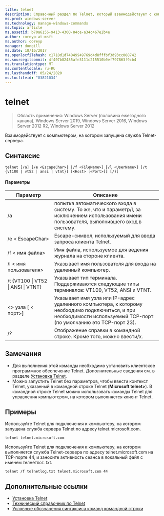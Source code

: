 ```yaml
---
title: telnet
description: Справочный раздел по Telnet, который взаимодействует с компьютером, на котором работает служба Telnet-сервера.
ms.prod: windows-server
ms.technology: manage-windows-commands
ms.topic: article
ms.assetid: b70a6156-9413-4300-84ce-a34c467e2b4e
author: coreyp-at-msft
ms.author: coreyp
manager: dongill
ms.date: 10/16/2017
ms.openlocfilehash: c1718d1d74849949769d4d8fffbf3d93cc088742
ms.sourcegitcommit: 4f407b82435afe3111c215510b0ef797863f9cb4
ms.translationtype: MT
ms.contentlocale: ru-RU
ms.lasthandoff: 05/24/2020
ms.locfileid: "83821034"
---
```

# <a name="telnet"></a>telnet

> Область применения: Windows Server (половина ежегодного канала), Windows Server 2019, Windows Server 2016, Windows Server 2012 R2, Windows Server 2012

Взаимодействует с компьютером, на котором запущена служба Telnet-сервера.

## <a name="syntax"></a>Синтаксис
```
telnet [/a] [/e <EscapeChar>] [/f <FileName>] [/l <UserName>] [/t {vt100 | vt52 | ansi | vtnt}] [<Host> [<Port>]] [/?]
```
#### <a name="parameters"></a>Параметры
|Параметр|Описание|
|-------|--------|
|/a|попытка автоматического входа в систему. То же, что и параметр/l, за исключением использования имени пользователя, выполнившего вход в систему.|
|/e \< EscapeChar>|Escape-символ, используемый для ввода запроса клиента Telnet.|
|/f \< имя файла>|Имя файла, используемое для ведения журнала на стороне клиента.|
|/l \< имя пользователя>|Указывает имя пользователя для входа на удаленный компьютер.|
|/t {VT100 &#124; VT52 &#124; ANSI &#124; VTNT}|Указывает тип терминала. Поддерживаются следующие типы терминалов: VT100, VT52, ANSI и VTNT.|
|\<> узла [ \< порт>]|Указывает имя узла или IP-адрес удаленного компьютера, к которому необходимо подключиться, и при необходимости используемый TCP-порт (по умолчанию это TCP-порт 23).|
|/?|Отображение справки в командной строке. Кроме того, можно ввести/х.|

## <a name="remarks"></a>Замечания
-   Для выполнения этой команды необходимо установить клиентское программное обеспечение Telnet. Дополнительные сведения см. в разделе [Установка Telnet](https://technet.microsoft.com/library/cc754293(v=ws.10).aspx).
-   Можно запустить Telnet без параметров, чтобы ввести контекст Telnet, указанный в командной строке Telnet (**Microsoft telnet>**). В командной строке Telnet можно использовать команды Telnet для управления компьютером, на котором выполняется клиент Telnet.

## <a name="examples"></a>Примеры
Используйте Telnet для подключения к компьютеру, на котором запущена служба сервера Telnet по адресу telnet.microsoft.com.
```
telnet telnet.microsoft.com
```
Используйте Telnet для подключения к компьютеру, на котором выполняется служба Telnet-сервера по адресу telnet.microsoft.com на TCP-порте 44, и заносите активность сеанса в локальный файл с именем телнетлог. txt.
```
telnet /f telnetlog.txt telnet.microsoft.com 44
```

## <a name="additional-references"></a>Дополнительные ссылки
-   [Установка Telnet](https://technet.microsoft.com/library/cc754293(v=ws.10).aspx)
-   [Технический справочник по Telnet](https://technet.microsoft.com/library/cc754987(v=ws.10).aspx)
- [Условные обозначения синтаксиса команд командной строки](command-line-syntax-key.md)
